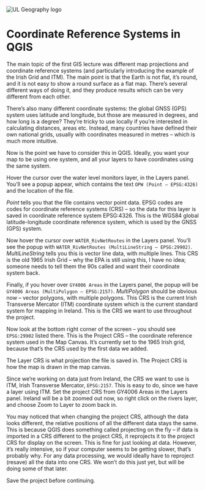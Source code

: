 ![UL Geography logo](./assets/images/GY4006_logo.png)

# Coordinate Reference Systems in QGIS

The main topic of the first GIS lecture was different map projections and coordinate reference systems (and particularly introducing the example of the Irish Grid and ITM). The main point is that the Earth is not flat, it’s round, and it is not easy to show a round surface as a flat map. There’s several different ways of doing it, and they produce results which can be very different from each other. 

There’s also many different coordinate systems: the global GNSS (GPS) system uses latitude and longitude, but those are measured in degrees, and how long is a degree? They’re tricky to use locally if you’re interested in calculating distances, areas etc. Instead, many countries have defined their own national grids, usually with coordinates measured in metres – which is much more intuitive.

Now is the point we have to consider this in QGIS. Ideally, you want your map to be using one system, and all your layers to have coordinates using the same system. 

Hover the cursor over the water level monitors layer, in the Layers panel. You’ll see a popup appear, which contains the text ```OPW (Point – EPSG:4326)``` and the location of the file.

*Point* tells you that the file contains vector point data. EPSG codes are codes for coordinate reference systems (CRS) – so the data for this layer is saved in coordinate reference system EPSG:4326. This is the WGS84 global latitude-longitude coordinate reference system, which is used by the GNSS (GPS) system.

Now hover the cursor over ```WATER_RivNetRoutes``` in the Layers panel. You’ll see the popup with ```WATER_RivNetRoutes (MultiLineString – EPSG:29902)```. *MultiLineString* tells you this is vector line data, with multiple lines. This CRS is the old 1965 Irish Grid – why the EPA is still using this, I have no idea; someone needs to tell them the 90s called and want their coordinate system back.

Finally, if you hover over ```GY4006 Areas``` in the Layers panel, the popup will be ```GY4006 Areas (MultiPolygon – EPSG:2157)```. *MultiPolygon* should be obvious now – vector polygons, with multiple polygons. This CRS is the current Irish Transverse Mercator (ITM) coordinate system which is the current standard system for mapping in Ireland. This is the CRS we want to use throughout the project.

Now look at the bottom right corner of the screen – you should see ```EPSG:29902``` listed there. This is the Project CRS – the coordinate reference system used in the Map Canvas. It’s currently set to the 1965 Irish grid, because that’s the CRS used by the first data we added. 

The Layer CRS is what projection the file is saved in. The Project CRS is how the map is drawn in the map canvas. 

Since we’re working on data just from Ireland, the CRS we want to use is ITM, Irish Transverse Mercator, ```EPSG:2157```. This is easy to do, since we have a layer using ITM. Set the project CRS from GY4006 Areas in the Layers panel. Ireland will be a bit zoomed out now, so right click on the rivers layer, and choose Zoom to Layer to zoom back in.

You may noticed that when changing the project CRS, although the data looks different, the relative positions of all the different data stays the same. This is because QGIS does something called projecting on the fly – if data is imported in a CRS different to the project CRS, it reprojects it to the project CRS for display on the screen. This is fine for just looking at data. However, it’s really intensive, so if your computer seems to be getting slower, that’s probably why. For any data processing, we would ideally have to reproject (resave) all the data into one CRS. We won’t do this just yet, but will be doing some of that later.

Save the project before continuing.
